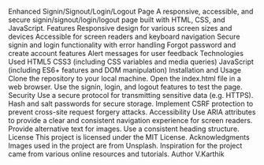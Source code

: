 Enhanced Signin/Signout/Login/Logout Page
A responsive, accessible, and secure signin/signout/login/logout page built with HTML, CSS, and JavaScript.
Features
Responsive design for various screen sizes and devices
Accessible for screen readers and keyboard navigation
Secure signin and login functionality with error handling
Forgot password and create account features
Alert messages for user feedback
Technologies Used
HTML5
CSS3 (including CSS variables and media queries)
JavaScript (including ES6+ features and DOM manipulation)
Installation and Usage
Clone the repository to your local machine.
Open the index.html file in a web browser.
Use the signin, login, and logout features to test the page.
Security
Use a secure protocol for transmitting sensitive data (e.g. HTTPS).
Hash and salt passwords for secure storage.
Implement CSRF protection to prevent cross-site request forgery attacks.
Accessibility
Use ARIA attributes to provide a clear and consistent navigation experience for screen readers.
Provide alternative text for images.
Use a consistent heading structure.
License
This project is licensed under the MIT License.
Acknowledgments
Images used in the project are from Unsplash.
Inspiration for the project came from various online resources and tutorials.
Author 
V.Karthik 
